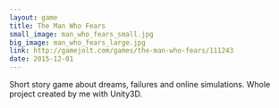 ```yaml
---
layout: game
title: The Man Who Fears
small_image: man_who_fears_small.jpg
big_image: man_who_fears_large.jpg
link: http://gamejolt.com/games/the-man-who-fears/111243
date: 2015-12-01
---
```

Short story game about dreams, failures and online simulations.
Whole project created by me with Unity3D.